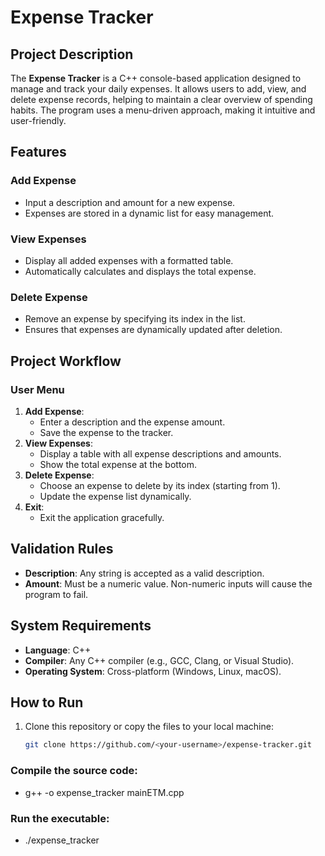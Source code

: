 # Expense Tracker

## Project Description
The **Expense Tracker** is a C++ console-based application designed to manage and track your daily expenses. It allows users to add, view, and delete expense records, helping to maintain a clear overview of spending habits. The program uses a menu-driven approach, making it intuitive and user-friendly.

## Features

### Add Expense
* Input a description and amount for a new expense.
* Expenses are stored in a dynamic list for easy management.

### View Expenses
* Display all added expenses with a formatted table.
* Automatically calculates and displays the total expense.

### Delete Expense
* Remove an expense by specifying its index in the list.
* Ensures that expenses are dynamically updated after deletion.

## Project Workflow

### User Menu
1. **Add Expense**:
   * Enter a description and the expense amount.
   * Save the expense to the tracker.
2. **View Expenses**:
   * Display a table with all expense descriptions and amounts.
   * Show the total expense at the bottom.
3. **Delete Expense**:
   * Choose an expense to delete by its index (starting from 1).
   * Update the expense list dynamically.
4. **Exit**:
   * Exit the application gracefully.

## Validation Rules
* **Description**: Any string is accepted as a valid description.
* **Amount**: Must be a numeric value. Non-numeric inputs will cause the program to fail.

## System Requirements
* **Language**: C++  
* **Compiler**: Any C++ compiler (e.g., GCC, Clang, or Visual Studio).  
* **Operating System**: Cross-platform (Windows, Linux, macOS).  

## How to Run
1. Clone this repository or copy the files to your local machine:
   ```bash
   git clone https://github.com/<your-username>/expense-tracker.git
### Compile the source code:
* g++ -o expense_tracker mainETM.cpp

### Run the executable:
* ./expense_tracker

